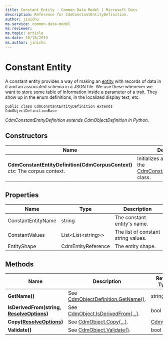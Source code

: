 ```yaml
---
title: Constant Entity - Common Data Model | Microsoft Docs
description: Reference for CdmConstantEntityDefinition.
author: jinichu
ms.service: common-data-model
ms.reviewer: 
ms.topic: article
ms.date: 10/18/2019
ms.author: jinichu
---
```


# Constant Entity

A constant entity provides a way of making an [entity](entity.md) with records of data in it and an associated schema in a JSON file. We use these whenever we want to store some table of information inside a parameter of a [trait](trait.md). They show up in the enum definitions, in the localized display text, etc.

```
public class CdmConstantEntityDefinition extends CdmObjectDefinitionBase
```
*CdmConstantEntityDefinition extends CdmObjectDefinition in Python.*

## Constructors
|Name|Description|
|---|---|
|**CdmConstantEntityDefinition(CdmCorpusContext)**<br/>*ctx*: The corpus context.|Initializes a new instance of the [CdmConstantEntityDefinition](constantentity.md) class.|

## Properties
|Name|Type|Description|
|---|---|---|
|ConstantEntityName|string|The constant entity's name.|
|ConstantValues|List\<List\<string>>|The list of constant string values.|
|EntityShape|CdmEntityReference|The entity shape.|

## Methods
|Name|Description|Return Type|
|---|---|---|
|**GetName()**|See [CdmObjectDefinition.GetName()](cdmobjectdefinition.md#methods).|string|
|**IsDerivedFrom(string, [ResolveOptions](../utilities/resolveoptions.md))**|See [CdmObject.IsDerivedFrom(...)](cdmobject.md#methods).|bool|
|**Copy([ResolveOptions](../utilities/resolveoptions.md))**|See [CdmObject.Copy(...)](cdmobject.md#methods).|[CdmObject](cdmobject.md)|
|**Validate()**|See [CdmObject.Validate()](cdmobject.md#methods).|bool|